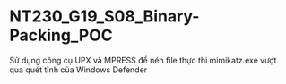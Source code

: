 # NT230_G19_S08_Binary-Packing_POC
Sử dụng công cụ UPX và MPRESS để nén file thực thi mimikatz.exe vượt qua quét tĩnh của Windows Defender
